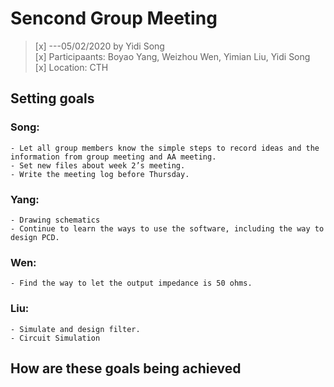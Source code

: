 # Sencond Group Meeting
>[x] ---05/02/2020 by Yidi Song   
>[x] Participaants: Boyao Yang, Weizhou Wen, Yimian Liu, Yidi Song   
>[x] Location: CTH


## Setting goals   
### Song:   
    - Let all group members know the simple steps to record ideas and the information from group meeting and AA meeting.   
    - Set new files about week 2’s meeting.   
    - Write the meeting log before Thursday.   

### Yang:   
    - Drawing schematics    
    - Continue to learn the ways to use the software, including the way to design PCD.   

### Wen:   
    - Find the way to let the output impedance is 50 ohms.   

### Liu:   
    - Simulate and design filter.
    - Circuit Simulation    
   
## How are these goals being achieved   
